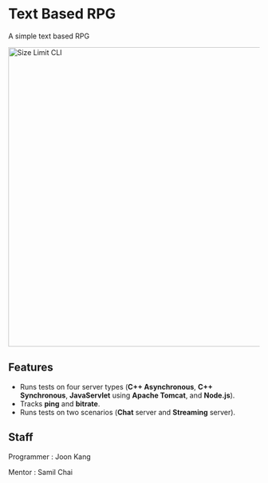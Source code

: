 # Text Based RPG

A simple text based RPG 

<p align="left">
  <img src="./assets/demoIntro.png" alt="Size Limit CLI" width="600">
</p>

Features
--------

- Runs tests on four server types (**C++ Asynchronous**, **C++ Synchronous**, **JavaServlet** using **Apache Tomcat**, and **Node.js**).
- Tracks **ping** and **bitrate**.
- Runs tests on two scenarios (**Chat** server and **Streaming** server).

	
Staff
-----

Programmer : Joon Kang


Mentor : Samil Chai
 







